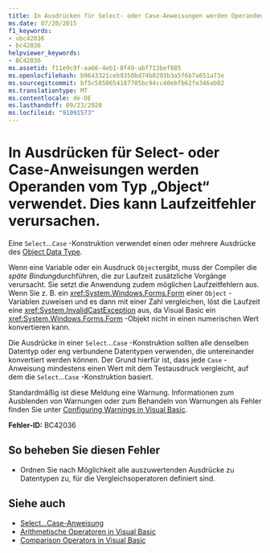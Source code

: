 ```yaml
---
title: In Ausdrücken für Select- oder Case-Anweisungen werden Operanden vom Typ „Object“ verwendet. Dies kann Laufzeitfehler verursachen.
ms.date: 07/20/2015
f1_keywords:
- vbc42036
- bc42036
helpviewer_keywords:
- BC42036
ms.assetid: f11e9c9f-aa66-4eb1-8f49-abf713bef885
ms.openlocfilehash: b9643321ceb9350bd74b0293b3a5f6b7a651a73e
ms.sourcegitcommit: bf5c5850654187705bc94cc40ebfb62fe346ab02
ms.translationtype: MT
ms.contentlocale: de-DE
ms.lasthandoff: 09/23/2020
ms.locfileid: "91091573"
---
```

# <a name="operands-of-type-object-used-in-expressions-for-select-case-statements-runtime-errors-could-occur"></a>In Ausdrücken für Select- oder Case-Anweisungen werden Operanden vom Typ „Object“ verwendet. Dies kann Laufzeitfehler verursachen.

Eine `Select`...`Case` -Konstruktion verwendet einen oder mehrere Ausdrücke des [Object Data Type](../language-reference/data-types/object-data-type.md).  
  
 Wenn eine Variable oder ein Ausdruck `Object`ergibt, muss der Compiler die *späte Bindung*durchführen, die zur Laufzeit zusätzliche Vorgänge verursacht. Sie setzt die Anwendung zudem möglichen Laufzeitfehlern aus. Wenn Sie z. B. ein <xref:System.Windows.Forms.Form> einer `Object` -Variablen zuweisen und es dann mit einer Zahl vergleichen, löst die Laufzeit eine <xref:System.InvalidCastException> aus, da Visual Basic ein <xref:System.Windows.Forms.Form> -Objekt nicht in einen numerischen Wert konvertieren kann.  
  
 Die Ausdrücke in einer `Select`...`Case` -Konstruktion sollten alle denselben Datentyp oder eng verbundene Datentypen verwenden, die untereinander konvertiert werden können. Der Grund hierfür ist, dass jede `Case` -Anweisung mindestens einen Wert mit dem Testausdruck vergleicht, auf dem die `Select`...`Case` -Konstruktion basiert.  
  
 Standardmäßig ist diese Meldung eine Warnung. Informationen zum Ausblenden von Warnungen oder zum Behandeln von Warnungen als Fehler finden Sie unter [Configuring Warnings in Visual Basic](/visualstudio/ide/configuring-warnings-in-visual-basic).  
  
 **Fehler-ID:** BC42036  
  
## <a name="to-correct-this-error"></a>So beheben Sie diesen Fehler  
  
- Ordnen Sie nach Möglichkeit alle auszuwertenden Ausdrücke zu Datentypen zu, für die Vergleichsoperatoren definiert sind.  
  
## <a name="see-also"></a>Siehe auch

- [Select...Case-Anweisung](../language-reference/statements/select-case-statement.md)
- [Arithmetische Operatoren in Visual Basic](../programming-guide/language-features/operators-and-expressions/arithmetic-operators.md)
- [Comparison Operators in Visual Basic](../programming-guide/language-features/operators-and-expressions/comparison-operators.md)
